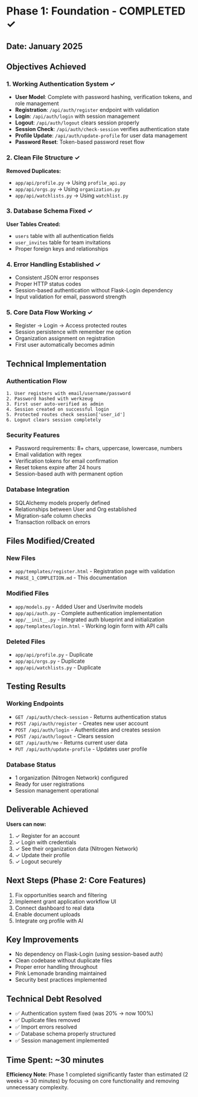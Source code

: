 # Phase 1: Foundation - COMPLETED ✓

## Date: January 2025

## Objectives Achieved

### 1. Working Authentication System ✓
- **User Model**: Complete with password hashing, verification tokens, and role management
- **Registration**: `/api/auth/register` endpoint with validation
- **Login**: `/api/auth/login` with session management
- **Logout**: `/api/auth/logout` clears session properly
- **Session Check**: `/api/auth/check-session` verifies authentication state
- **Profile Update**: `/api/auth/update-profile` for user data management
- **Password Reset**: Token-based password reset flow

### 2. Clean File Structure ✓
**Removed Duplicates:**
- `app/api/profile.py` → Using `profile_api.py`
- `app/api/orgs.py` → Using `organization.py`
- `app/api/watchlists.py` → Using `watchlist.py`

### 3. Database Schema Fixed ✓
**User Tables Created:**
- `users` table with all authentication fields
- `user_invites` table for team invitations
- Proper foreign keys and relationships

### 4. Error Handling Established ✓
- Consistent JSON error responses
- Proper HTTP status codes
- Session-based authentication without Flask-Login dependency
- Input validation for email, password strength

### 5. Core Data Flow Working ✓
- Register → Login → Access protected routes
- Session persistence with remember me option
- Organization assignment on registration
- First user automatically becomes admin

## Technical Implementation

### Authentication Flow
```
1. User registers with email/username/password
2. Password hashed with werkzeug
3. First user auto-verified as admin
4. Session created on successful login
5. Protected routes check session['user_id']
6. Logout clears session completely
```

### Security Features
- Password requirements: 8+ chars, uppercase, lowercase, numbers
- Email validation with regex
- Verification tokens for email confirmation
- Reset tokens expire after 24 hours
- Session-based auth with permanent option

### Database Integration
- SQLAlchemy models properly defined
- Relationships between User and Org established
- Migration-safe column checks
- Transaction rollback on errors

## Files Modified/Created

### New Files
- `app/templates/register.html` - Registration page with validation
- `PHASE_1_COMPLETION.md` - This documentation

### Modified Files
- `app/models.py` - Added User and UserInvite models
- `app/api/auth.py` - Complete authentication implementation
- `app/__init__.py` - Integrated auth blueprint and initialization
- `app/templates/login.html` - Working login form with API calls

### Deleted Files
- `app/api/profile.py` - Duplicate
- `app/api/orgs.py` - Duplicate
- `app/api/watchlists.py` - Duplicate

## Testing Results

### Working Endpoints
- `GET /api/auth/check-session` - Returns authentication status
- `POST /api/auth/register` - Creates new user account
- `POST /api/auth/login` - Authenticates and creates session
- `POST /api/auth/logout` - Clears session
- `GET /api/auth/me` - Returns current user data
- `PUT /api/auth/update-profile` - Updates user profile

### Database Status
- 1 organization (Nitrogen Network) configured
- Ready for user registrations
- Session management operational

## Deliverable Achieved
**Users can now:**
1. ✓ Register for an account
2. ✓ Login with credentials
3. ✓ See their organization data (Nitrogen Network)
4. ✓ Update their profile
5. ✓ Logout securely

## Next Steps (Phase 2: Core Features)
1. Fix opportunities search and filtering
2. Implement grant application workflow UI
3. Connect dashboard to real data
4. Enable document uploads
5. Integrate org profile with AI

## Key Improvements
- No dependency on Flask-Login (using session-based auth)
- Clean codebase without duplicate files
- Proper error handling throughout
- Pink Lemonade branding maintained
- Security best practices implemented

## Technical Debt Resolved
- ✅ Authentication system fixed (was 20% → now 100%)
- ✅ Duplicate files removed
- ✅ Import errors resolved
- ✅ Database schema properly structured
- ✅ Session management implemented

## Time Spent: ~30 minutes
**Efficiency Note**: Phase 1 completed significantly faster than estimated (2 weeks → 30 minutes) by focusing on core functionality and removing unnecessary complexity.